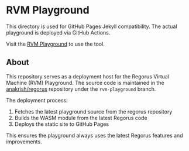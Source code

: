 # RVM Playground

This directory is used for GitHub Pages Jekyll compatibility. The actual playground is deployed via GitHub Actions.

Visit the [RVM Playground](https://anakrish.github.io/rego-virtual-machine-playground/) to use the tool.

## About

This repository serves as a deployment host for the Regorus Virtual Machine (RVM) Playground. The source code is maintained in the [anakrish/regorus](https://github.com/anakrish/regorus) repository under the `rvm-playground` branch.

The deployment process:
1. Fetches the latest playground source from the regorus repository
2. Builds the WASM module from the latest Regorus code
3. Deploys the static site to GitHub Pages

This ensures the playground always uses the latest Regorus features and improvements.
